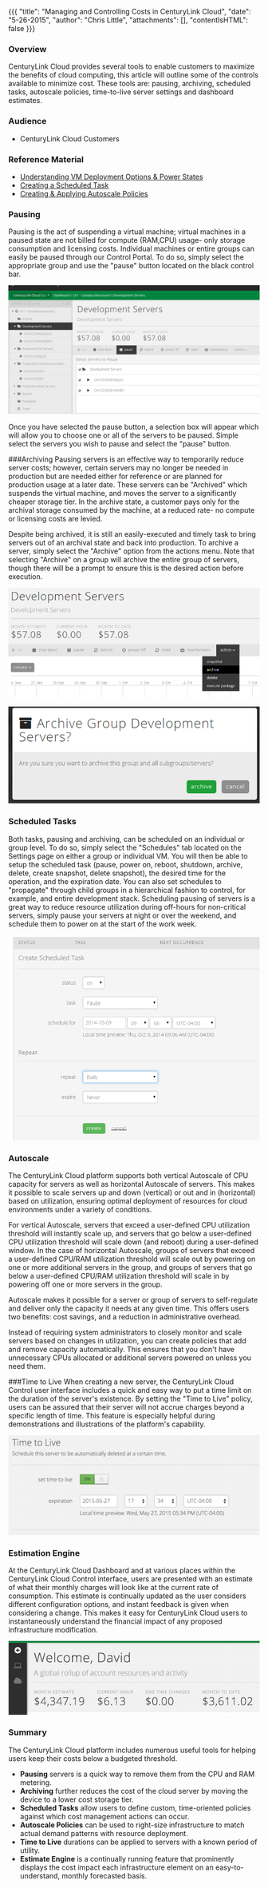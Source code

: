 {{{
  "title": "Managing and Controlling Costs in CenturyLink Cloud",
  "date": "5-26-2015",
  "author": "Chris Little",
  "attachments": [],
  "contentIsHTML": false
}}}

### Overview
<p>CenturyLink Cloud provides several tools to enable customers to maximize the benefits of cloud computing, this article will outline some of the controls available to minimize cost. These tools are: pausing, archiving, scheduled tasks, autoscale policies, time-to-live server settings and dashboard estimates.</p>

### Audience
+ CenturyLink Cloud Customers

### Reference Material

+ [Understanding VM Deployment Options &amp; Power States](https://www.ctl.io/knowledge-base/servers/understanding-vm-deployment-options-and-power-states/)
+ [Creating a Scheduled Task](https://www.ctl.io/knowledge-base/servers/creating-a-scheduled-task/)
+ [Creating &amp; Applying Autoscale Policies](https://www.ctl.io/knowledge-base/autoscale/creating-and-applying-autoscale-policies/)

### Pausing
Pausing is the act of suspending a virtual machine; virtual machines in a paused state are not billed for compute (RAM,CPU) usage- only storage consumption and licensing costs. Individual machines or entire groups can easily be paused through our Control
Portal. To do so, simply select the appropriate group and use the "pause" button located on the black control bar.

![](../images/pausing.png)

Once you have selected the pause button, a selection box will appear which will allow you to choose one or all of the servers to be paused. Simple select the servers you wish to pause and select the "pause" button.</p>

###Archiving
Pausing servers is an effective way to temporarily reduce server costs; however, certain servers may no longer be needed in production but are needed either for reference or are planned for production usage at a later date. These servers can be "Archived" which suspends the virtual machine, and moves the server to a significantly cheaper storage tier. In the archive state, a customer pays only for the archival storage consumed by the machine, at a reduced rate- no compute or licensing costs are levied.

Despite being archived, it is still an easily-executed and timely task to bring servers out of an archival state and back into production. To archive a server, simply select the "Archive" option from the actions menu. Note that selecting "Archive" on a group will archive the entire group of servers, though there will be a prompt to ensure this is the desired action before execution.

![](../images/archiving_1.png)

![](../images/archiving_2.png)

### Scheduled Tasks

Both tasks, pausing and archiving, can be scheduled on an individual or group level. To do so, simply select the "Schedules" tab located on the Settings page on either a group or individual VM. You will then be able to setup the scheduled task (pause, power on, reboot, shutdown, archive, delete, create snapshot, delete snapshot), the desired time for the operation, and the expiration date. You can also set schedules to "propagate" through child groups in a hierarchical fashion to control, for example, and entire development stack. Scheduling pausing of servers is a great way to reduce resource utilization during off-hours for non-critical servers, simply pause your servers at night or over the weekend, and schedule them to power on at the start of the work week.</p>

![](../images/scheduled_tasks.png)

### Autoscale
<p>The CenturyLink Cloud platform supports both vertical Autoscale of CPU capacity for servers as well as horizontal Autoscale of servers. This makes it possible to scale servers up and down (vertical) or out and in (horizontal) based on utilization, ensuring optimal deployment of resources for cloud environments under a variety of conditions.

For vertical Autoscale, servers that exceed a user-defined CPU utilization threshold will instantly scale up, and servers that go below a user-defined CPU utilization threshold will scale down (and reboot) during a user-defined window. In the case of horizontal Autoscale, groups of servers that exceed a user-defined CPU/RAM utilization threshold will scale out by powering on one or more additional servers in the group, and groups of servers that go below a user-defined CPU/RAM utilization threshold will scale in by powering off one or more servers in the group.

Autoscale makes it possible for a server or group of servers to self-regulate and deliver only the capacity it needs at any given time. This offers users two benefits: cost savings, and a reduction in administrative overhead.

Instead of requiring system administrators to closely monitor and scale servers based on changes in utilization, you can create policies that add and remove capacity automatically. This ensures that you don't have unnecessary CPUs allocated or additional servers powered on unless you need them.

###Time to Live
When creating a new server, the CenturyLink Cloud Control user interface includes a quick and easy way to put a time limit on the duration of the server's existence.  By setting the "Time to Live" policy, users can be assured that their server will not accrue charges beyond a specific length of time.  This feature is especially helpful during demonstrations and illustrations of the platform's capability.

![](../images/time_to_live.png)

### Estimation Engine

At the CenturyLink Cloud Dashboard and at various places within the CenturyLink Cloud Control interface, users are presented with an estimate of what their monthly charges will look like at the current rate of consumption.  This estimate is continually updated as the user considers different configuration options, and instant feedback is given when considering a change. This makes it easy for CenturyLink Cloud users to instantaneously understand the financial impact of any proposed infrastructure modification.

![](../images/dashboard_cost.png)

### Summary
The CenturyLink Cloud platform includes numerous useful tools for helping users keep their costs below a budgeted threshold.
+ **Pausing** servers is a quick way to remove them from the CPU and RAM metering.
+ **Archiving** further reduces the cost of the cloud server by moving the device to a lower cost storage tier.
+ **Scheduled Tasks** allow users to define custom, time-oriented policies against which cost management actions can occur.
+ **Autoscale Policies** can be used to right-size infrastructure to match actual demand patterns with resource deployment.
+ **Time to Live** durations can be applied to servers with a known period of utility.
+ **Estimate Engine** is a continually running feature that prominently displays the cost impact each infrastructure element on an easy-to-understand, monthly forecasted basis.
